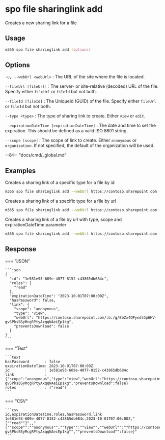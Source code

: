 # spo file sharinglink add

Creates a new sharing link for a file

## Usage

```sh
m365 spo file sharinglink add [options]
```

## Options

`-u, --webUrl <webUrl>`
: The URL of the site where the file is located.

`--fileUrl [fileUrl]`
: The server- or site-relative (decoded) URL of the file. Specify either `fileUrl` or `fileId` but not both.

`--fileId [fileId]`
: The UniqueId (GUID) of the file. Specify either `fileUrl` or `fileId` but not both.

`--type <type>`
: The type of sharing link to create. Either `view` or `edit`.

`--expirationDateTime [expirationDateTime]`
: The date and time to set the expiration. This should be defined as a valid ISO 8601 string.

`--scope [scope]`
: The scope of link to create. Either `anonymous` or `organization`. If not specified, the default of the organization will be used.

--8<-- "docs/cmd/_global.md"

## Examples

Creates a sharing link of a specific type for a file by id

```sh
m365 spo file sharinglink add --webUrl https://contoso.sharepoint.com --fileId daebb04b-a773-4baa-b1d1-3625418e3234 --type view
```

Creates a sharing link of a specific type for a file by url

```sh
m365 spo file sharinglink add --webUrl https://contoso.sharepoint.com --fileUrl "/sites/demo/Shared Documents/Test1.docx" --type edit
```

Creates a sharing link of a file by url with type, scope and expirationDateTime parameter

```sh
m365 spo file sharinglink add --webUrl https://contoso.sharepoint.com --fileUrl "/sites/demo/Shared Documents/Test1.docx" --type edit --scope anonymous --expirationDateTime "2023-01-09T16:20:00Z"
```

## Response

=== "JSON"

    ```json
    {
      "id": "1e581e93-609e-4077-8152-c43865db684c",
      "roles": [
        "read"
      ],
      "expirationDateTime": "2023-10-01T07:00:00Z",
      "hasPassword": false,
      "link": {
        "scope": "anonymous",
        "type": "view",
        "webUrl": "https://contoso.sharepoint.com/:b:/g/EbZx4QPyndlGp6HV-gvSPksBSyMcgRPtyAxqqNAeiEp1kg",
        "preventsDownload": false
      }
    }
    ```

=== "Text"

    ```text
    hasPassword       : false
    expirationDateTime: 2023-10-01T07:00:00Z
    id                : 1e581e93-609e-4077-8152-c43865db684c
    link              : {"scope":"anonymous","type":"view","webUrl":"https://contoso.sharepoint.com/:b:/g/EbZx4QPyndlGp6HV-gvSPksBSyMcgRPtyAxqqNAeiEp1kg","preventsDownload":false}
    roles             : ["read"]
    ```

=== "CSV"

    ```csv
    id,expirationDateTime,roles,hasPassword,link
    1e581e93-609e-4077-8152-c43865db684c,2023-10-01T07:00:00Z,"[""read""]",,"{""scope"":""anonymous"",""type"":""view"",""webUrl"":""https://contoso.sharepoint.com/:b:/g/EbZx4QPyndlGp6HV-gvSPksBSyMcgRPtyAxqqNAeiEp1kg"",""preventsDownload"":false}"
    ```
